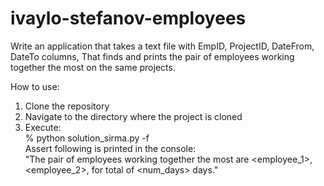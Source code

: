 # ivaylo-stefanov-employees

Write an application that takes a text file with EmpID, ProjectID, DateFrom, DateTo columns,
That finds and prints the pair of employees working together the most on the same projects.

How to use:
1. Clone the repository 
2. Navigate to the directory where the project is cloned
3. Execute:</br>
  % python solution_sirma.py -f <path to file></br>
Assert following is printed in the console:</br>
  "The pair of employees working together the most are <employee_1>, <employee_2>, for total of <num_days> days."
